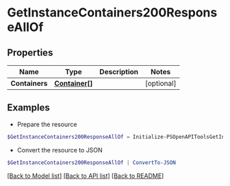 # GetInstanceContainers200ResponseAllOf
## Properties

Name | Type | Description | Notes
------------ | ------------- | ------------- | -------------
**Containers** | [**Container[]**](Container.md) |  | [optional] 

## Examples

- Prepare the resource
```powershell
$GetInstanceContainers200ResponseAllOf = Initialize-PSOpenAPIToolsGetInstanceContainers200ResponseAllOf  -Containers null
```

- Convert the resource to JSON
```powershell
$GetInstanceContainers200ResponseAllOf | ConvertTo-JSON
```

[[Back to Model list]](../README.md#documentation-for-models) [[Back to API list]](../README.md#documentation-for-api-endpoints) [[Back to README]](../README.md)

